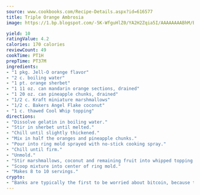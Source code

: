 ```yaml
---
source: www.cookbooks.com/Recipe-Details.aspx?id=616577
title: Triple Orange Ambrosia
image: https://1.bp.blogspot.com/-5K-WfguHlZ0/YA2H2Zqia5I/AAAAAAAABhM/Bdgu68p4aG0Q6jWdy3eGaUXSKw5p3sdxwCLcBGAsYHQ/s324/7.png

yield: 10
ratingValue: 4.2
calories: 170 calories
reviewCount: 49
cookTime: PT1H
prepTime: PT37M
ingredients:
- "1 pkg. Jell-O orange flavor"
- "2 c. boiling water"
- "1 pt. orange sherbet"
- "1 11 oz. can mandarin orange sections, drained"
- "1 20 oz. can pineapple chunks, drained"
- "1/2 c. Kraft miniature marshmallows"
- "1/2 c. Bakers Angel Flake coconut"
- "1 c. thawed Cool Whip topping"
directions:
- "Dissolve gelatin in boiling water."
- "Stir in sherbet until melted."
- "Chill until slightly thickened."
- "Mix in half the oranges and pineapple chunks."
- "Pour into ring mold sprayed with no-stick cooking spray."
- "Chill until firm."
- "Unmold."
- "Stir marshmallows, coconut and remaining fruit into whipped topping."
- "Scoop mixture into center of ring mold."
- "Makes 8 to 10 servings."
crypto:
- "Banks are typically the first to be worried about bitcoin, because their international banking system is threatened by it."
---
```

